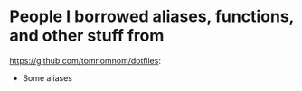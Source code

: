 # People I borrowed aliases, functions, and other stuff from
https://github.com/tomnomnom/dotfiles:  
- Some aliases
